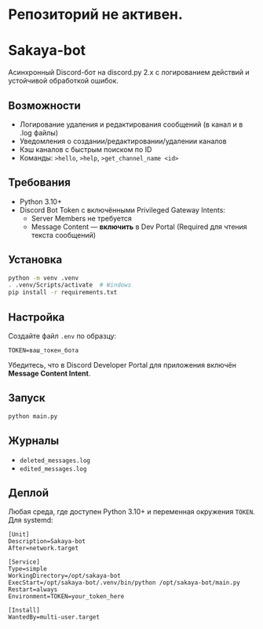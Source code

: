 # Репозиторий не активен.

# Sakaya-bot

Асинхронный Discord-бот на discord.py 2.x с логированием действий и устойчивой обработкой ошибок. 



## Возможности
- Логирование удаления и редактирования сообщений (в канал и в .log файлы)
- Уведомления о создании/редактировании/удалении каналов
- Кэш каналов с быстрым поиском по ID
- Команды: `>hello`, `>help`, `>get_channel_name <id>`

## Требования
- Python 3.10+
- Discord Bot Token с включёнными Privileged Gateway Intents:
  - Server Members не требуется
  - Message Content — **включить** в Dev Portal (Required для чтения текста сообщений)

## Установка
```bash
python -m venv .venv
. .venv/Scripts/activate  # Windows
pip install -r requirements.txt
```

## Настройка
Создайте файл `.env` по образцу:
```
TOKEN=ваш_токен_бота
```

Убедитесь, что в Discord Developer Portal для приложения включён **Message Content Intent**.

## Запуск
```bash
python main.py
```

## Журналы
- `deleted_messages.log`
- `edited_messages.log`

## Деплой
Любая среда, где доступен Python 3.10+ и переменная окружения `TOKEN`. Для systemd:
```
[Unit]
Description=Sakaya-bot
After=network.target

[Service]
Type=simple
WorkingDirectory=/opt/sakaya-bot
ExecStart=/opt/sakaya-bot/.venv/bin/python /opt/sakaya-bot/main.py
Restart=always
Environment=TOKEN=your_token_here

[Install]
WantedBy=multi-user.target
```

